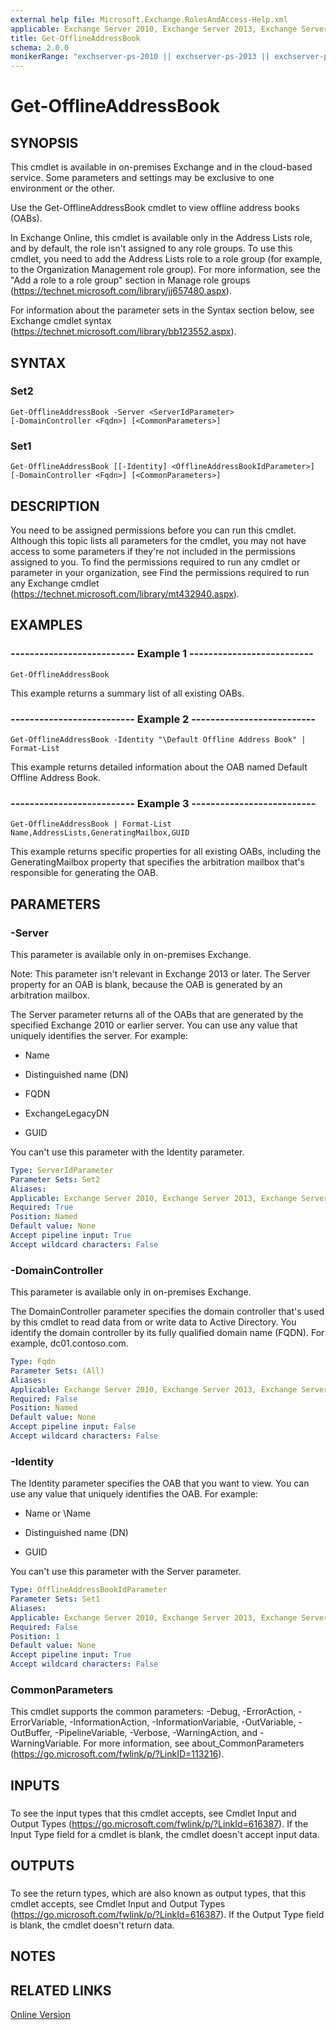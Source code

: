 ```yaml
---
external help file: Microsoft.Exchange.RolesAndAccess-Help.xml
applicable: Exchange Server 2010, Exchange Server 2013, Exchange Server 2016, Exchange Online
title: Get-OfflineAddressBook
schema: 2.0.0
monikerRange: "exchserver-ps-2010 || exchserver-ps-2013 || exchserver-ps-2016 || exchonline-ps"
---
```


# Get-OfflineAddressBook

## SYNOPSIS
This cmdlet is available in on-premises Exchange and in the cloud-based service. Some parameters and settings may be exclusive to one environment or the other.

Use the Get-OfflineAddressBook cmdlet to view offline address books (OABs).

In Exchange Online, this cmdlet is available only in the Address Lists role, and by default, the role isn't assigned to any role groups. To use this cmdlet, you need to add the Address Lists role to a role group (for example, to the Organization Management role group). For more information, see the "Add a role to a role group" section in Manage role groups (https://technet.microsoft.com/library/jj657480.aspx).

For information about the parameter sets in the Syntax section below, see Exchange cmdlet syntax (https://technet.microsoft.com/library/bb123552.aspx).

## SYNTAX

### Set2
```
Get-OfflineAddressBook -Server <ServerIdParameter> 
[-DomainController <Fqdn>] [<CommonParameters>]
```

### Set1
```
Get-OfflineAddressBook [[-Identity] <OfflineAddressBookIdParameter>] 
[-DomainController <Fqdn>] [<CommonParameters>]
```

## DESCRIPTION
You need to be assigned permissions before you can run this cmdlet. Although this topic lists all parameters for the cmdlet, you may not have access to some parameters if they're not included in the permissions assigned to you. To find the permissions required to run any cmdlet or parameter in your organization, see Find the permissions required to run any Exchange cmdlet (https://technet.microsoft.com/library/mt432940.aspx).

## EXAMPLES

### -------------------------- Example 1 --------------------------
```
Get-OfflineAddressBook
```

This example returns a summary list of all existing OABs.

### -------------------------- Example 2 --------------------------
```
Get-OfflineAddressBook -Identity "\Default Offline Address Book" | Format-List
```

This example returns detailed information about the OAB named Default Offline Address Book.

### -------------------------- Example 3 --------------------------
```
Get-OfflineAddressBook | Format-List Name,AddressLists,GeneratingMailbox,GUID
```

This example returns specific properties for all existing OABs, including the GeneratingMailbox property that specifies the arbitration mailbox that's responsible for generating the OAB.

## PARAMETERS

### -Server
This parameter is available only in on-premises Exchange.

Note: This parameter isn't relevant in Exchange 2013 or later. The Server property for an OAB is blank, because the OAB is generated by an arbitration mailbox.

The Server parameter returns all of the OABs that are generated by the specified Exchange 2010 or earlier server. You can use any value that uniquely identifies the server. For example:

- Name

- Distinguished name (DN)

- FQDN

- ExchangeLegacyDN

- GUID

You can't use this parameter with the Identity parameter.

```yaml
Type: ServerIdParameter
Parameter Sets: Set2
Aliases:
Applicable: Exchange Server 2010, Exchange Server 2013, Exchange Server 2016
Required: True
Position: Named
Default value: None
Accept pipeline input: True
Accept wildcard characters: False
```

### -DomainController
This parameter is available only in on-premises Exchange.

The DomainController parameter specifies the domain controller that's used by this cmdlet to read data from or write data to Active Directory. You identify the domain controller by its fully qualified domain name (FQDN). For example, dc01.contoso.com.

```yaml
Type: Fqdn
Parameter Sets: (All)
Aliases:
Applicable: Exchange Server 2010, Exchange Server 2013, Exchange Server 2016
Required: False
Position: Named
Default value: None
Accept pipeline input: False
Accept wildcard characters: False
```

### -Identity
The Identity parameter specifies the OAB that you want to view. You can use any value that uniquely identifies the OAB. For example:

- Name or \Name

- Distinguished name (DN)

- GUID

You can't use this parameter with the Server parameter.

```yaml
Type: OfflineAddressBookIdParameter
Parameter Sets: Set1
Aliases:
Applicable: Exchange Server 2010, Exchange Server 2013, Exchange Server 2016, Exchange Online
Required: False
Position: 1
Default value: None
Accept pipeline input: True
Accept wildcard characters: False
```

### CommonParameters
This cmdlet supports the common parameters: -Debug, -ErrorAction, -ErrorVariable, -InformationAction, -InformationVariable, -OutVariable, -OutBuffer, -PipelineVariable, -Verbose, -WarningAction, and -WarningVariable. For more information, see about_CommonParameters (https://go.microsoft.com/fwlink/p/?LinkID=113216).

## INPUTS

###  
To see the input types that this cmdlet accepts, see Cmdlet Input and Output Types (https://go.microsoft.com/fwlink/p/?LinkId=616387). If the Input Type field for a cmdlet is blank, the cmdlet doesn't accept input data.

## OUTPUTS

###  
To see the return types, which are also known as output types, that this cmdlet accepts, see Cmdlet Input and Output Types (https://go.microsoft.com/fwlink/p/?LinkId=616387). If the Output Type field is blank, the cmdlet doesn't return data.

## NOTES

## RELATED LINKS

[Online Version](https://technet.microsoft.com/library/4f865c2b-21c6-46cc-9c77-a3fc98538a40.aspx)
